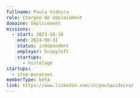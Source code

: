 ```yaml
---
fullname: Paula Videira
role: Chargée de déploiement
domaine: Déploiement
missions:
  - start: 2023-10-30
    end: 2024-08-31
    status: independent
    employer: Scopyleft
    startups:
      - histologe
startups:
  - stop-punaises
memberType: beta
link: https://www.linkedin.com/in/paulavideira/
---
```


